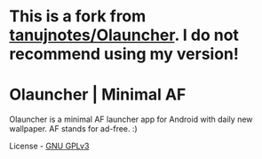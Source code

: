 # This is a fork from [tanujnotes/Olauncher](https://github.com/tanujnotes/Olauncher). I do not recommend using my version!


# Olauncher | Minimal AF
Olauncher is a minimal AF launcher app for Android with daily new wallpaper. AF stands for ad-free. :)


License - [GNU GPLv3](https://www.gnu.org/licenses/gpl-3.0.en.html)
